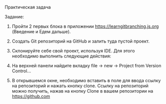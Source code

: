 Практическая задача

Задание:

1. Пройти 2 первых блока в приложении https://learngitbranching.js.org (Введение и Едем дальше).
2. Создать Git репозиторий на GitHub и залить туда пустой проект.
3. Склонируйте себе свой проект, используя IDE. Для этого необходимо выполнить следующие действия:

1. На верхней панели найдите вкладку file -> new -> Project from Version Control...
2. В открывшемся окне, необходимо вставить в поле для ввода ссылку на репозиторий и нажать кнопку clone. Ссылку на репозиторий можно получить, нажав на кнопку Clone в вашем репозитории на https://github.com